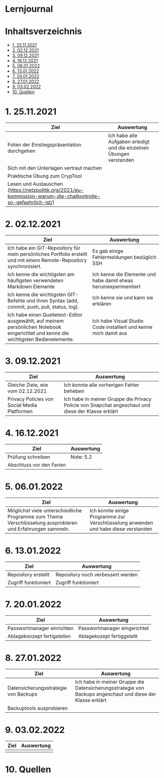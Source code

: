 # Lernjournal <!-- omit in toc -->

# Inhaltsverzeichnis <!-- omit in toc -->

- [1. 25.11.2021](#1-25112021)
- [2. 02.12.2021](#2-02122021)
- [3. 09.12.2021](#3-09122021)
- [4. 16.12.2021](#4-16122021)
- [5. 06.01.2022](#5-06012022)
- [6. 13.01.2022](#6-13012022)
- [7. 20.01.2022](#7-20012022)
- [8. 27.01.2022](#8-27012022)
- [9. 03.02.2022](#9-03022022)
- [10. Quellen](#10-quellen)

# 1. 25.11.2021

| Ziel                                        | Auswertung |
| ------------------------------------------- | ---------- |
| Folien der Einstiegspräsentation durchgehen | Ich habe alle Aufgaben erledigt und die einzelnen Übungen verstanden        |
| Sich mit den Unterlagen vertraut machen     |         |
| Praktische Übung zum CrypTool               |         |
| Lesen und Austauschen<br />(https://netzpolitik.org/2021/eu-kommission-warum-die-chatkontrolle-so-gefaehrlich-ist/) |

# 2. 02.12.2021

| Ziel                                        | Auswertung                                                                 |
| ------------------------------------------- | -------------------------------------------------------------------------- |
| Ich habe ein GIT-Repository für mein persönliches Portfolio erstellt und mit einem Remote-Repository synchronisiert. | Es gab einige Fehlermeldungen bezüglich SSH |
| Ich kenne die wichtigsten am häufigsten verwendeten Markdown Elemente | Ich kenne die Elemente und habe damit etwas herumexperimentiert |
| Ich kenne die wichtigsten GIT-Befehle und ihren Syntax (add, commit, push, pull, status, log). | Ich kenne sie und kann sie erklären |
| Ich habe einen Quelletext-Editor ausgewählt, auf meinem persönlichen Notebook eingerichtet und kenne die wichtigsten Bedienelemente. | Ich habe Visual Studio Code installiert und kenne mich damit aus |

# 3. 09.12.2021

| Ziel                                         | Auswertung                                                                         |
| -------------------------------------------- | ---------------------------------------------------------------------------------- |
| Gleiche Ziele, wie vom 02.12.2021  | Ich konnte alle vorherigen Fehler beheben |
| Privacy Policies von Social Media Platformen | Ich habe in meiner Gruppe die Privacy Policie von Snapchat angeschaut und diese der Klasse erklärt |

# 4. 16.12.2021

| Ziel | Auswertung |
| ---- | ---------- |
| Prüfung schreiben  | Note: 5.2 |
| Abschluss vor den Ferien |  |

# 5. 06.01.2022

| Ziel | Auswertung |
| ---- | ---------- |
| Möglichst viele unterschiedliche Programme zum Thema Verschlüsselung ausprobieren und Erfahrungen sammeln.     |   Ich konnte einige Programme zur Verschlüsselung anwenden und habe diese verstanden         |

# 6. 13.01.2022

| Ziel | Auswertung |
| ---- | ---------- |
| Repository erstellt | Repository noch verbessert werden   |
| Zugriff funktioniert | Zugriff funktioniert |
	
# 7. 20.01.2022

| Ziel | Auswertung |
| ---- | ---------- |
| Passwortmanager einrichten     | Passwortmanager eingerichtet    |
| Ablagekonzept fertigstellen     |   Ablagekozept fertiggstellt         |

# 8. 27.01.2022

| Ziel | Auswertung |
| ---- | ---------- |
| Datensicherungsstrategie von Backups     |  Ich habe in meiner Gruppe die Datensicherungsstrategie von Backups angeschaut und diese der Klasse erklärt         |
| Backuptools ausprobieren      |            |

# 9. 03.02.2022

| Ziel | Auswertung |
| ---- | ---------- |
|      |            |

# 10. Quellen
